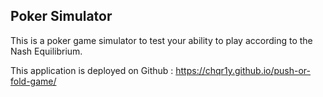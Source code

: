 ## Poker Simulator

This is a poker game simulator to test your ability to play according to the Nash Equilibrium.

This application is deployed on Github : https://chqr1y.github.io/push-or-fold-game/
